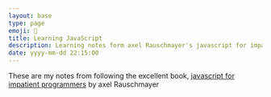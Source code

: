 ```yaml
---
layout: base
type: page
emoji: 📕
title: Learning JavaScript
description: Learning notes form axel Rauschmayer's javascript for impatient programmers
date: yyyy-mm-dd 22:15:00
---
```


These are my notes from following the excellent book, [javascript for impatient programmers](https://exploringjs.com/impatient-js/index.html) by axel Rauschmayer

